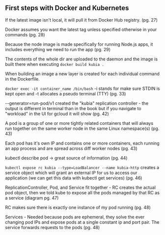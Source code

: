 ## First steps with Docker and Kubernetes

If the latest image isn't local, it will pull it from Docker Hub registry. (pg. 27) <br/>

Docker assumes you want the latest tag unless specified otherwise in your commands (pg. 28) <br/>

Because the node image is made specifically for running Node.js apps, it includes everything we need to run the app (pg. 29) <br/>

The contents of the whole dir are uploaded to the daemon and the image is built there when executing `docker build kubia .` <br/>

When building an image a new layer is created for each individual command in the Dockerfile. <br/>

`docker exec -it container_name /bin/bash` -i stands for make sure STDIN is kept open and -t allocates a pseudo terminal (TTY) (pg. 33) <br/>

--generator=run-pod/v1 created the "kubia" replication controller - the output is different in terminal than in the book but if you navigate to "workload" in the UI for gcloud it will show (pg. 42) <br/>

A pod is a group of one or more tightly related containers that will always run together on the same worker node in the same Linux namespace(s) (pg. 43) <br/>

Each pod has it's own IP and contains one or more containers, each running an app process and are spread across diff worker nodes (pg. 43) <br/>

kubectl describe pod -> great source of information (pg. 44) <br/>

`kubectl expose rc kubia --type=LoadBalancer --name kubia-http` creates a service object which will grant an external IP for us to access our application (we can get this data with kubectl get services) (pg. 46) <br/>

ReplicationController, Pod, and Service fit together - RC creates the actual pod object, then we told kube to expose all the pods managed by that RC as a service (diagram pg. 47) <br/>

RC makes sure there is exactly one instance of my pod running (pg. 48)

Services - Needed because pods are ephemeral, they solve the ever changing pod IPs and expose pods at a single constant ip and port pair. The service forwards requests to the pods (pg. 48) <br/>
